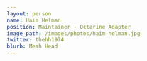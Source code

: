 ```yaml
---
layout: person
name: Haim Helman
position: Maintainer - Octarine Adapter
image_path: /images/photos/haim-helman.jpg
twitter: thehh1974
blurb: Mesh Head
---
```

